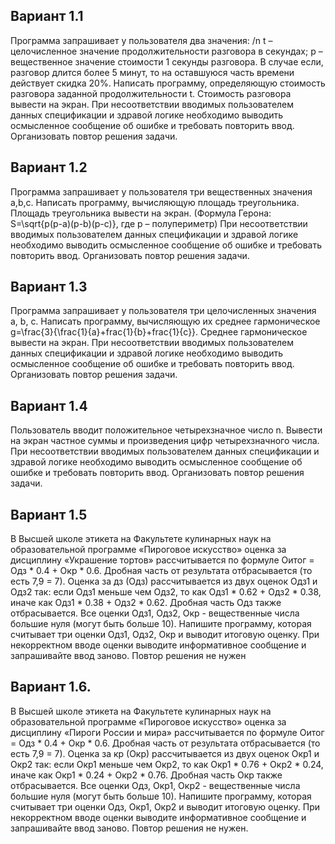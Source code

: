 <h2>Вариант 1.1</h2>
Программа запрашивает у пользователя два значения: /n
t – целочисленное значение продолжительности разговора в секундах;
p – вещественное значение стоимости 1 секунды разговора.
В случае если, разговор длится более 5 минут, то на оставшуюся часть времени действует скидка 20%. Написать программу, определяющую стоимость разговора заданной продолжительности t. Стоимость разговора вывести на экран.
При несоответствии вводимых пользователем данных спецификации и здравой логике необходимо выводить осмысленное сообщение об ошибке и требовать повторить ввод. Организовать повтор решения задачи.

<h2>Вариант 1.2</h2>
Программа запрашивает у пользователя три вещественных значения a,b,c.  Написать программу, вычисляющую площадь треугольника. Площадь треугольника вывести на экран.
(Формула Герона: S=\sqrt{p(p-a)(p-b)(p-c)}, где p – полупериметр)
При несоответствии вводимых пользователем данных спецификации и здравой логике необходимо выводить осмысленное сообщение об ошибке и требовать повторить ввод. Организовать повтор решения задачи.

<h2>Вариант 1.3</h2>
Программа запрашивает у пользователя три целочисленных значения a, b, c. Написать программу, вычисляющую их среднее гармоническое g=\frac{3}{\frac{1}{a}+frac{1}{b}+frac{1}{c}}. Среднее гармоническое вывести на экран.
При несоответствии вводимых пользователем данных спецификации и здравой логике необходимо выводить осмысленное сообщение об ошибке и требовать повторить ввод. Организовать повтор решения задачи.

<h2>Вариант 1.4</h2>
Пользователь вводит положительное четырехзначное число n. Вывести на экран частное суммы и произведения цифр четырехзначного числа.
При несоответствии вводимых пользователем данных спецификации и здравой логике необходимо выводить осмысленное сообщение об ошибке и требовать повторить ввод. Организовать повтор решения задачи. 

<h2>Вариант 1.5</h2>
В Высшей школе этикета на Факультете кулинарных наук на образовательной программе «Пироговое искусство» оценка за дисциплину «Украшение тортов» рассчитывается по формуле Oитог = Одз * 0.4 + Окр * 0.6. Дробная часть от результата отбрасывается (то есть 7,9 = 7). Оценка за дз (Одз) рассчитывается из двух оценок Одз1 и Одз2 так: если Одз1 меньше чем Одз2, то как Одз1 * 0.62 + Одз2 * 0.38, иначе как Одз1 * 0.38 + Одз2 * 0.62. Дробная часть Одз также отбрасывается. Все оценки Одз1, Одз2, Окр - вещественные числа большие нуля (могут быть больше 10). Напишите программу, которая считывает три оценки Одз1, Одз2, Окр и выводит итоговую оценку. При некорректном вводе оценки выводите информативное сообщение и запрашивайте ввод заново. Повтор решения не нужен

<h2>Вариант 1.6.</h2>
В Высшей школе этикета на Факультете кулинарных наук на образовательной программе «Пироговое искусство» оценка за дисциплину «Пироги России и мира» рассчитывается по формуле Oитог = Одз * 0.4 + Окр * 0.6. Дробная часть от результата отбрасывается  (то есть 7,9 = 7). Оценка за кр (Окр) рассчитывается из двух оценок Окр1 и Окр2 так: если Окр1 меньше чем Окр2, то как Окр1 * 0.76 + Окр2 * 0.24, иначе как Окр1 * 0.24 + Окр2 * 0.76. Дробная часть Окр также отбрасывается. Все оценки Одз, Окр1, Окр2 - вещественные числа большие нуля (могут быть больше 10). Напишите программу, которая считывает три оценки Одз, Окр1, Окр2 и выводит итоговую оценку. При некорректном вводе оценки выводите информативное сообщение и запрашивайте ввод заново. Повтор решения не нужен.

